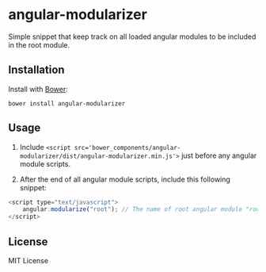 # angular-modularizer
Simple snippet that keep track on all loaded angular modules to be included in the root module.

Installation
---
Install with [Bower](http://bower.io):
```shell
bower install angular-modularizer
```

Usage
---
1. Include `<script src='bower_components/angular-modularizer/dist/angular-modularizer.min.js'>` just before any angular module scripts.

2. After the end of all angular module scripts, include this following snippet:
```javascript
<script type="text/javascript">
	angular.modularize("root");	// The name of root angular module "root" can be whatever.
</script>
```

License
---
MIT License